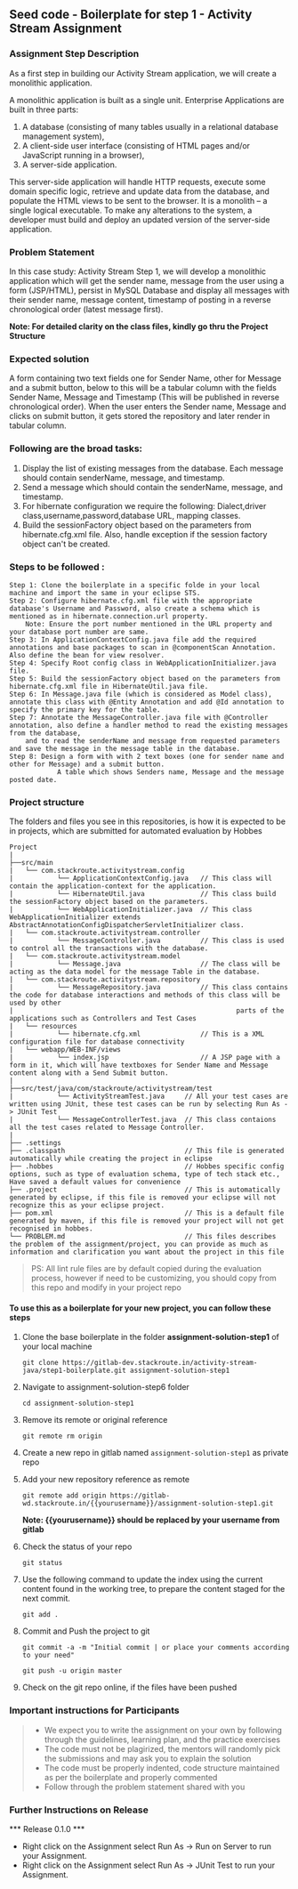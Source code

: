 ## Seed code - Boilerplate for step 1 - Activity Stream Assignment

### Assignment Step Description

As a first step in building our Activity Stream application, we will create a monolithic application. 

A monolithic application is built as a single unit. Enterprise Applications are built in three parts: 
1. A database (consisting of many tables usually in a relational database management system), 
2. A client-side user interface (consisting of HTML pages and/or JavaScript running in a browser), 
3. A server-side application. 

This server-side application will handle HTTP requests, execute some domain specific logic, retrieve and update data from the database, and populate the HTML views to be sent to the browser. It is a monolith – a single logical executable. 
To make any alterations to the system, a developer must build and deploy an updated version of the server-side application.

### Problem Statement

In this case study: Activity Stream Step 1, we will develop a monolithic application which will get the sender name, message from the user using a form (JSP/HTML), 
persist in MySQL Database and display all messages with their sender name, message content, timestamp of posting in a reverse chronological order (latest message first).

**Note: For detailed clarity on the class files, kindly go thru the Project Structure**
### Expected solution
 A form containing two text fields one for Sender Name, other for Message and a submit button, below to this will be a tabular column with the fields Sender Name, Message and Timestamp (This will be published in reverse chronological order). 
 When the user enters the Sender name, Message and clicks on submit button, it gets stored the repository and later render in tabular column.
 
### Following are the broad tasks:
1. Display the list of existing messages from the database. Each message should contain senderName, message, and timestamp. 
2. Send a message which should contain the senderName, message, and timestamp.
3. For hibernate configuration we require the following: Dialect,driver class,username,password,database URL, mapping classes.
4. Build the sessionFactory object based on the parameters from hibernate.cfg.xml file. Also, handle exception if the session factory object can't be created.

### Steps to be followed :

    Step 1: Clone the boilerplate in a specific folde in your local machine and import the same in your eclipse STS.
    Step 2: Configure hibernate.cfg.xml file with the appropriate database's Username and Password, also create a schema which is mentioned as in hibernate.connection.url property.
        Note: Ensure the port number mentioned in the URL property and your database port number are same.
    Step 3: In ApplicationContextConfig.java file add the required annotations and base packages to scan in @componentScan Annotation. Also define the bean for view resolver.
    Step 4: Specify Root config class in WebApplicationInitializer.java file.
    Step 5: Build the sessionFactory object based on the parameters from hibernate.cfg.xml file in HibernateUtil.java file.
    Step 6: In Message.java file (which is considered as Model class), annotate this class with @Entity Annotation and add @Id annotation to specify the primary key for the table.
    Step 7: Annotate the MessageController.java file with @Controller annotation, also define a handler method to read the existing messages from the database, 
        and to read the senderName and message from requested parameters and save the message in the message table in the database.
    Step 8: Design a form with with 2 text boxes (one for sender name and other for Message) and a submit button. 
                A table which shows Senders name, Message and the message posted date.

### Project structure

The folders and files you see in this repositories, is how it is expected to be in projects, which are submitted for automated evaluation by Hobbes

    Project
	|
	├──src/main
	|   └── com.stackroute.activitystream.config	           
	|	        └── ApplicationContextConfig.java   // This class will contain the application-context for the application.
	|	        └── HibernateUtil.java              // This class build the sessionFactory object based on the parameters.
	|	        └── WebApplicationInitializer.java  // This class WebApplicationInitializer extends AbstractAnnotationConfigDispatcherServletInitializer class.
	|   └── com.stackroute.activitystream.controller
	|		    └── MessageController.java 		    // This class is used to control all the transactions with the database.
	|   └── com.stackroute.activitystream.model
	|		    └── Message.java                    // The class will be acting as the data model for the message Table in the database. 
	|   └── com.stackroute.activitystream.repository
	|		    └── MessageRepository.java          // This class contains the code for database interactions and methods of this class will be used by other 
	|                                                        parts of the applications such as Controllers and Test Cases               
	|   └── resources
	|		    └── hibernate.cfg.xml               // This is a XML configuration file for database connectivity
	|   └── webapp/WEB-INF/views
	|		    └── index.jsp                       // A JSP page with a form in it, which will have textboxes for Sender Name and Message content along with a Send Submit button. 
	|
	├──src/test/java/com/stackroute/activitystream/test
	|		    └── ActivityStreamTest.java     // All your test cases are written using JUnit, these test cases can be run by selecting Run As -> JUnit Test
	|		    └── MessageControllerTest.java  // This class contaions all the test cases related to Message Controller.
	|
	├── .settings
	├── .classpath			                    // This file is generated automatically while creating the project in eclipse
	├── .hobbes   			                    // Hobbes specific config options, such as type of evaluation schema, type of tech stack etc., Have saved a default values for convenience
	├── .project			                    // This is automatically generated by eclipse, if this file is removed your eclipse will not recognize this as your eclipse project. 
	├── pom.xml 			                    // This is a default file generated by maven, if this file is removed your project will not get recognised in hobbes.
	└── PROBLEM.md  		                    // This files describes the problem of the assignment/project, you can provide as much as information and clarification you want about the project in this file

> PS: All lint rule files are by default copied during the evaluation process, however if need to be customizing, you should copy from this repo and modify in your project repo


#### To use this as a boilerplate for your new project, you can follow these steps

1. Clone the base boilerplate in the folder **assignment-solution-step1** of your local machine
     
    `git clone https://gitlab-dev.stackroute.in/activity-stream-java/step1-boilerplate.git assignment-solution-step1`

2. Navigate to assignment-solution-step6 folder

    `cd assignment-solution-step1`

3. Remove its remote or original reference

     `git remote rm origin`

4. Create a new repo in gitlab named `assignment-solution-step1` as private repo

5. Add your new repository reference as remote

     `git remote add origin https://gitlab-wd.stackroute.in/{{yourusername}}/assignment-solution-step1.git`

     **Note: {{yourusername}} should be replaced by your username from gitlab**

5. Check the status of your repo 
     
     `git status`

6. Use the following command to update the index using the current content found in the working tree, to prepare the content staged for the next commit.

     `git add .`
 
7. Commit and Push the project to git

     `git commit -a -m "Initial commit | or place your comments according to your need"`

     `git push -u origin master`

8. Check on the git repo online, if the files have been pushed

### Important instructions for Participants
> - We expect you to write the assignment on your own by following through the guidelines, learning plan, and the practice exercises
> - The code must not be plagirized, the mentors will randomly pick the submissions and may ask you to explain the solution
> - The code must be properly indented, code structure maintained as per the boilerplate and properly commented
> - Follow through the problem statement shared with you

### Further Instructions on Release

*** Release 0.1.0 ***

- Right click on the Assignment select Run As -> Run on Server to run your Assignment.
- Right click on the Assignment select Run As -> JUnit Test to run your Assignment.
